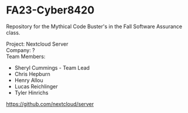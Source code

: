 # FA23-Cyber8420
 Repository for the Mythical Code Buster's in the Fall Software Assurance class.
 
 Project: Nextcloud Server  
 Company: ?  
 Team Members:  
 * Sheryl Cummings - Team Lead  
 * Chris Hepburn  
 * Henry Allou  
 * Lucas Reichlinger  
 * Tyler Hinrichs

https://github.com/nextcloud/server
